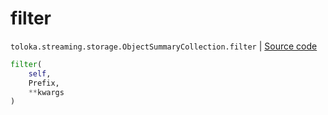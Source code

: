 # filter
`toloka.streaming.storage.ObjectSummaryCollection.filter` | [Source code](https://github.com/Toloka/toloka-kit/blob/v1.2.2/src/streaming/storage.py#L141)

```python
filter(
    self,
    Prefix,
    **kwargs
)
```

